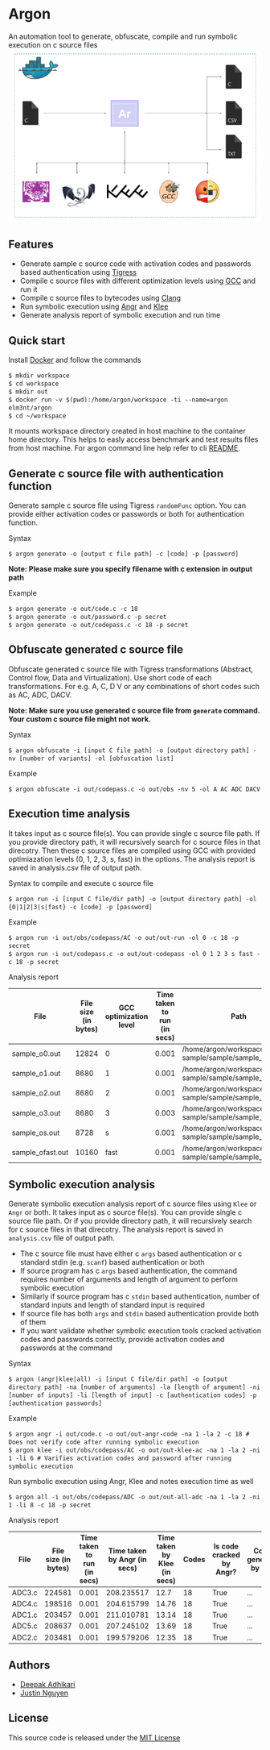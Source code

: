 # Argon

An automation tool to generate, obfuscate, compile and run symbolic execution on c source files
![Argon Architecture](architecture.png)


## Features

- Generate sample c source code with activation codes and passwords based authentication using [Tigress](http://tigress.cs.arizona.edu/)
- Compile c source files with different optimization levels using [GCC](https://gcc.gnu.org/) and run it
- Compile c source files to bytecodes using [Clang](https://clang.llvm.org/)
- Run symbolic execution using [Angr](http://angr.io/) and [Klee](https://github.com/klee/)
- Generate analysis report of symbolic execution and run time


## Quick start

Install [Docker](https://www.docker.com/) and follow the commands

```
$ mkdir workspace
$ cd workspace
$ mkdir out
$ docker run -v $(pwd):/home/argon/workspace -ti --name=argon elm3nt/argon
$ cd ~/workspace
```
It mounts workspace directory created in host machine to the container home directory. This helps to easly access benchmark and test results files from host machine. For argon command line help refer to cli [README](cli/README.md).


## Generate c source file with authentication function

Generate sample c source file using Tigress `randomFunc` option. You can provide either activation codes or passwords or both for authentication function.

Syntax
```
$ argon generate -o [output c file path] -c [code] -p [password]
```

**Note: Please make sure you specify filename with c extension in output path**


Example
```
$ argon generate -o out/code.c -c 18
$ argon generate -o out/password.c -p secret
$ argon generate -o out/codepass.c -c 18 -p secret
```

## Obfuscate generated c source file

Obfuscate generated c source file with Tigress transformations (Abstract, Control flow, Data and Virtualization). Use short code of each transformations. For e.g. A, C, D V or any combinations of short codes such as AC, ADC, DACV.  

**Note: Make sure you use generated c source file from `generate` command. Your custom c source file might not work.**

Syntax
```
$ argon obfuscate -i [input C file path] -o [output directory path] -nv [number of variants] -ol [obfuscation list]
```

Example
```
$ argon obfuscate -i out/codepass.c -o out/obs -nv 5 -ol A AC ADC DACV
```

## Execution time analysis

It takes input as c source file(s). You can provide single c source file path. If you provide directory path, it will recursively search for c source files in that direcotry. Then these c source files are compiled using GCC with provided optimiazation levels (0, 1, 2, 3, s, fast) in the options. The analysis report is saved in analysis.csv file of output path.

Syntax to compile and execute c source file 

```
$ argon run -i [input C file/dir path] -o [output directory path] -ol {0|1|2|3|s|fast} -c [code] -p [password]
```

Example
```
$ argon run -i out/obs/codepass/AC -o out/out-run -ol 0 -c 18 -p secret
$ argon run -i out/codepass.c -o out/out-codepass -ol 0 1 2 3 s fast -c 18 -p secret
```

Analysis report

|File|File size (in bytes)|GCC optimization level|Time taken to run (in secs)|Path|
|----|--------------------|----------------------|---------------------------|----|
|sample_o0.out|12824|0|0.001|/home/argon/workspace/out/out-sample/sample/sample_o0.out|
|sample_o1.out|8680|1|0.001|/home/argon/workspace/out/out-sample/sample/sample_o1.out|
|sample_o2.out|8680|2|0.001|/home/argon/workspace/out/out-sample/sample/sample_o2.out|
|sample_o3.out|8680|3|0.003|/home/argon/workspace/out/out-sample/sample/sample_o3.out|
|sample_os.out|8728|s|0.001|/home/argon/workspace/out/out-sample/sample/sample_os.out|
|sample_ofast.out|10160|fast|0.001|/home/argon/workspace/out/out-sample/sample/sample_ofast.out|


## Symbolic execution analysis

Generate symbolic execution analysis report of c source files using `Klee` or `Angr` or both. It takes input as c source file(s). You can provide single c source file path. Or if you provide directory path, it will recursively search for c source files in that direcotry. The analysis report is saved in `analysis.csv` file of output path.
- The c source file must have either c `args` based authentication or c standard stdin (e.g. `scanf`) based authentication or both
- If source program has c `args` based authentication, the command requires number of arguments and length of argument to perform symbolic execution
- Similarly if source program has c `stdin` based authentication, number of standard inputs and length of standard input is required
- If source file has both `args` and `stdin` based authentication provide both of them
- If you want validate whether symbolic execution tools cracked activation codes and passwords correctly, provide activation codes and passwords at the command

Syntax
```
$ argon (angr|klee|all) -i [input C file/dir path] -o [output directory path] -na [number of arguments] -la [length of argument] -ni [number of inputs] -li [length of input] -c [authentication codes] -p [authentication passwords]
```

Example
```
$ argon angr -i out/code.c -o out/out-angr-code -na 1 -la 2 -c 18 # Does not verify code after running symbolic execution
$ argon klee -i out/obs/codepass/AC -o out/out-klee-ac -na 1 -la 2 -ni 1 -li 6 # Varifies activation codes and password after running symbolic execution
```

Run symbolic execution using Angr, Klee and notes execution time as well
```
$ argon all -i out/obs/codepass/ADC -o out/out-all-adc -na 1 -la 2 -ni 1 -li 8 -c 18 -p secret

```
Analysis report

|File|File size (in bytes)|Time taken to run (in secs)|Time taken by Angr (in secs)|Time taken by Klee (in secs)|Codes|Is code cracked by Angr?|Codes generated by Angr|Is code cracked by Klee?|Codes generated by Klee|Passwords|Is password cracked by Angr|Passwords generated by Angr|Is password cracked by Klee|Passwords generated by Klee|Path|
|----|--------------------|---------------------------|----------------------------|----------------------------|-----|------------------------|-----------------------|------------------------|-----------------------|---------|---------------------------|---------------------------|---------------------------|---------------------------|----|
|ADC3.c|224581|0.001|208.235517|12.7|18|True|...|True|...|secret|True|...|True|...|/home/argon/workspace/out/obs/codepass/ADC/ADC3.c|
|ADC4.c|198516|0.001|204.615799|14.76|18|True|...|True|...|secret|True|...|True|...|/home/argon/workspace/out/obs/codepass/ADC/ADC4.c|
|ADC1.c|203457|0.001|211.010781|13.14|18|True|...|True|...|secret|True|...|True|...|/home/argon/workspace/out/obs/codepass/ADC/ADC1.c|
|ADC5.c|208637|0.001|207.245102|13.69|18|True|...|True|...|secret|True|...|True|...|/home/argon/workspace/out/obs/codepass/ADC/ADC5.c|
|ADC2.c|203481|0.001|199.579206|12.35|18|True|...|True|...|secret|True|...|True|...|/home/argon/workspace/out/obs/codepass/ADC/ADC2.c|


## Authors

* [Deepak Adhikari](https://github.com/deepsadhi)
* [Justin Nguyen](https://github.com/Thienx99)


## License

This source code is released under the [MIT License](LICENSE)
